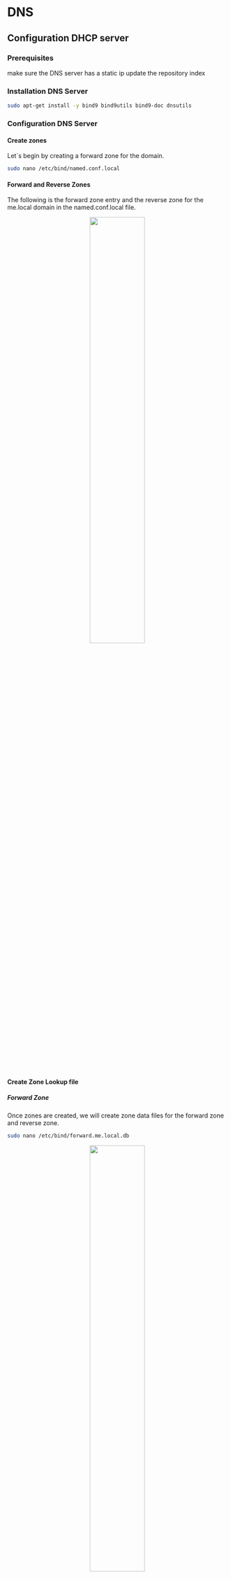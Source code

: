 # DNS
## Configuration DHCP server
### Prerequisites
make sure the DNS server has a static ip
update the repository index
### Installation DNS Server
```sh
sudo apt-get install -y bind9 bind9utils bind9-doc dnsutils
```
### Configuration DNS Server
#### Create zones
Let´s begin by creating a forward zone for the domain.
```sh
sudo nano /etc/bind/named.conf.local
```
#### Forward and Reverse Zones
The following is the forward zone entry and the reverse zone for the me.local domain in the named.conf.local file.
<p align="center"><img width="50%" src="https://github.com/imane0101010/DNS/blob/6947d3eb1706c5934ae3a6ae793950e23bc2ef6d/DNS/DNS_CONFIGURATION/Screenshot%20from%202021-11-19%2014-53-38.png"></p> 

#### Create Zone Lookup file 

##### Forward Zone

Once zones are created, we will create zone data files for the forward zone and reverse zone.
```sh
sudo nano /etc/bind/forward.me.local.db
```
<p align="center"><img width="50%" src="https://github.com/imane0101010/DNS/blob/6947d3eb1706c5934ae3a6ae793950e23bc2ef6d/DNS/DNS_CONFIGURATION/Screenshot%20from%202021-11-19%2014-53-08.png"></p> 

###### Reverse Zone

```sh
sudo nano /etc/bind/reverse.me.local.db
```
<p align="center"><img width="50%" src="https://github.com/imane0101010/DNS/blob/6947d3eb1706c5934ae3a6ae793950e23bc2ef6d/DNS/DNS_CONFIGURATION/Screenshot%20from%202021-11-19%2014-52-47.png"></p> 

#### Check BIND configuration syntax

```sh
sudo named-checkconf
```
##### Forward Zones

```sh
sudo named-checkzone me.local /etc/bind/forward.me.local.db
```
##### Reverse Zones

```sh
sudo named-checkzone 0.168.192.in-addr.arpa /etc/bind/reverse.me.local.db
```
#### Restart DNS

```sh
sudo systemctl restart bind9
```
#### Status DNS

```sh
sudo systemctl status bind9
```
<p align="center"><img width="50%" src="https://github.com/imane0101010/DNS/blob/6947d3eb1706c5934ae3a6ae793950e23bc2ef6d/DNS/DNS_CONFIGURATION/Screenshot%20from%202021-11-17%2009-01-37.png"></p> 

#### Verification

Let us add the new DNS Server ip adress in /etc/resolv.conf file using:
```sh
sudo nano /etc/resolv.conf
```
nameserver 192.168.1.10 (int this case)
To verify our DNS Server,we can use dig command to verify the reverse and forward lookup.
```sh
dig ns1.me.local
```
<p align="center"><img width="50%" src="https://github.com/imane0101010/DNS/blob/6947d3eb1706c5934ae3a6ae793950e23bc2ef6d/DNS/DNS_CONFIGURATION/dns_ans2.png"></p> 

```sh
dig -x 192.168.1.10
```
<p align="center"><img width="50%" src="https://github.com/imane0101010/DNS/blob/6947d3eb1706c5934ae3a6ae793950e23bc2ef6d/DNS/DNS_CONFIGURATION/dns_ans1.png"></p> 

## Configuration Master and Slave

### Master

#### Editing zones



```sh
sudo nano /etc/bind/named.conf.local
```
#### Forward and Reverse Zone

<p align="center"><img width="50%" src="https://github.com/imane0101010/DNS/blob/e3e86937d7119bd2b9c1f176a847a153aa1a406c/DNS/MASTER_&_SLAVE/MASTER/DNS_MASTER3.png"></p>


#### Editing Lookup files

#### Forward Zone
```sh
sudo nano /etc/bind/forward.me.local.db
```
<p align="center"><img width="50%" src="https://github.com/imane0101010/DNS/blob/6947d3eb1706c5934ae3a6ae793950e23bc2ef6d/DNS/MASTER_&_SLAVE/MASTER/DNS_MASTER.png"></p>

#### Reverse Zone

```sh
sudo nano /etc/bind/reverse.me.local.db
```
<p align="center"><img width="50%" src="https://github.com/imane0101010/DNS/blob/6947d3eb1706c5934ae3a6ae793950e23bc2ef6d/DNS/MASTER_&_SLAVE/MASTER/DNS_MASTER1.png"></p>

### Slave
#### Prerequisites

Static IP address
Bind9 installed

#### Editing Zones

##### Forward and Reverse Zones

<p align="center"><img width="50%" src="https://github.com/imane0101010/DNS/blob/5fc76d4ee53b88b3e6e17d48108ec796e0c7bfdd/DNS/MASTER_&_SLAVE/SLAVE/DNS_SLAVE1.png"></p>

##### Restart Bind9

```sh
sudo systemctl restart bind9
```
##### Verification

Let us see if the forward and reverse zone file is already in /var/cache/bind

```sh
sudo ls -l /var/cache/bind
```
<p align="center"><img width="50%" src="https://github.com/imane0101010/DNS/blob/5fc76d4ee53b88b3e6e17d48108ec796e0c7bfdd/DNS/MASTER_&_SLAVE/SLAVE/DNS_SLAVE2.png"></p>

Then let´s add the DNS slave and master ip address in /etc/resolv.conf
<p align="center"><img width="50%" src="https://github.com/imane0101010/DNS/blob/5fc76d4ee53b88b3e6e17d48108ec796e0c7bfdd/DNS/MASTER_&_SLAVE/SLAVE/DNS_SLAVE.png"></p>
Now,let´s check the configuration using dig command

```sh
dig ns2.me.local @192.168.1.20
```
<p align="center"><img width="50%" src="https://github.com/imane0101010/DNS/blob/5fc76d4ee53b88b3e6e17d48108ec796e0c7bfdd/DNS/MASTER_&_SLAVE/SLAVE/DNS_SLAVE3.png"></p>

```sh
dig www.me.local @192.168.1.20
```
<p align="center"><img width="50%" src="https://github.com/imane0101010/DNS/blob/5fc76d4ee53b88b3e6e17d48108ec796e0c7bfdd/DNS/MASTER_&_SLAVE/SLAVE/DNS_SLAVE4.png"></p>

## DDNS
First of all 
